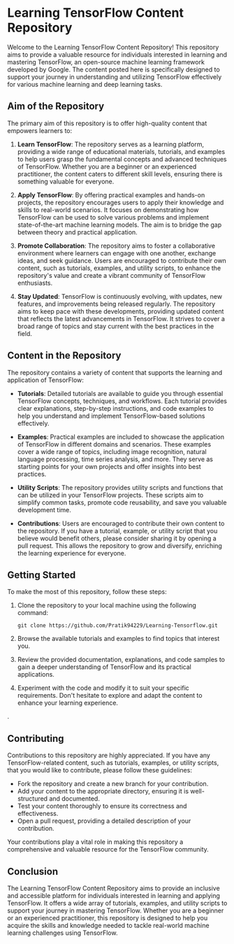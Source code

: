 # Learning TensorFlow Content Repository

Welcome to the Learning TensorFlow Content Repository! This repository aims to provide a valuable resource for individuals interested in learning and mastering TensorFlow, an open-source machine learning framework developed by Google. The content posted here is specifically designed to support your journey in understanding and utilizing TensorFlow effectively for various machine learning and deep learning tasks.

## Aim of the Repository

The primary aim of this repository is to offer high-quality content that empowers learners to:

1. **Learn TensorFlow**: The repository serves as a learning platform, providing a wide range of educational materials, tutorials, and examples to help users grasp the fundamental concepts and advanced techniques of TensorFlow. Whether you are a beginner or an experienced practitioner, the content caters to different skill levels, ensuring there is something valuable for everyone.

2. **Apply TensorFlow**: By offering practical examples and hands-on projects, the repository encourages users to apply their knowledge and skills to real-world scenarios. It focuses on demonstrating how TensorFlow can be used to solve various problems and implement state-of-the-art machine learning models. The aim is to bridge the gap between theory and practical application.

3. **Promote Collaboration**: The repository aims to foster a collaborative environment where learners can engage with one another, exchange ideas, and seek guidance. Users are encouraged to contribute their own content, such as tutorials, examples, and utility scripts, to enhance the repository's value and create a vibrant community of TensorFlow enthusiasts.

4. **Stay Updated**: TensorFlow is continuously evolving, with updates, new features, and improvements being released regularly. The repository aims to keep pace with these developments, providing updated content that reflects the latest advancements in TensorFlow. It strives to cover a broad range of topics and stay current with the best practices in the field.

## Content in the Repository

The repository contains a variety of content that supports the learning and application of TensorFlow:

- **Tutorials**: Detailed tutorials are available to guide you through essential TensorFlow concepts, techniques, and workflows. Each tutorial provides clear explanations, step-by-step instructions, and code examples to help you understand and implement TensorFlow-based solutions effectively.

- **Examples**: Practical examples are included to showcase the application of TensorFlow in different domains and scenarios. These examples cover a wide range of topics, including image recognition, natural language processing, time series analysis, and more. They serve as starting points for your own projects and offer insights into best practices.

- **Utility Scripts**: The repository provides utility scripts and functions that can be utilized in your TensorFlow projects. These scripts aim to simplify common tasks, promote code reusability, and save you valuable development time.

- **Contributions**: Users are encouraged to contribute their own content to the repository. If you have a tutorial, example, or utility script that you believe would benefit others, please consider sharing it by opening a pull request. This allows the repository to grow and diversify, enriching the learning experience for everyone.

## Getting Started

To make the most of this repository, follow these steps:

1. Clone the repository to your local machine using the following command:
   ```
   git clone https://github.com/Pratik94229/Learning-Tensorflow.git
   ```

2. Browse the available tutorials and examples to find topics that interest you. 

3. Review the provided documentation, explanations, and code samples to gain a deeper understanding of TensorFlow and its practical applications.

4. Experiment with the code and modify it to suit your specific requirements. Don't hesitate to explore and adapt the content to enhance your learning experience.



.

## Contributing

Contributions to this repository are highly appreciated. If you have any TensorFlow-related content, such as tutorials, examples, or utility scripts, that you would like to contribute, please follow these guidelines:

- Fork the repository and create a new branch for your contribution.
- Add your content to the appropriate directory, ensuring it is well-structured and documented.
- Test your content thoroughly to ensure its correctness and effectiveness.
- Open a pull request, providing a detailed description of your contribution.

Your contributions play a vital role in making this repository a comprehensive and valuable resource for the TensorFlow community.

## Conclusion

The Learning TensorFlow Content Repository aims to provide an inclusive and accessible platform for individuals interested in learning and applying TensorFlow. It offers a wide array of tutorials, examples, and utility scripts to support your journey in mastering TensorFlow. Whether you are a beginner or an experienced practitioner, this repository is designed to help you acquire the skills and knowledge needed to tackle real-world machine learning challenges using TensorFlow.
